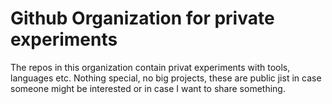 # Github Organization for private experiments

The repos in this organization contain privat experiments with tools, languages etc.
Nothing special, no big projects, these are public jist in case someone might be interested or in case I want to share something.
